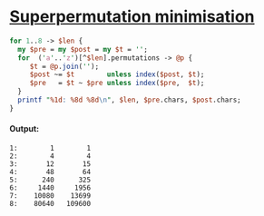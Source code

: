 [1]: https://rosettacode.org/wiki/Superpermutation_minimisation

# [Superpermutation minimisation][1]



```perl
for 1..8 -> $len {
  my $pre = my $post = my $t = '';
  for  ('a'..'z')[^$len].permutations -> @p {
     $t = @p.join('');
     $post ~= $t        unless index($post, $t);
     $pre   = $t ~ $pre unless index($pre,  $t);
  }
  printf "%1d: %8d %8d\n", $len, $pre.chars, $post.chars;
}
```

#### Output:
```
1:        1        1
2:        4        4
3:       12       15
4:       48       64
5:      240      325
6:     1440     1956
7:    10080    13699
8:    80640   109600
```
